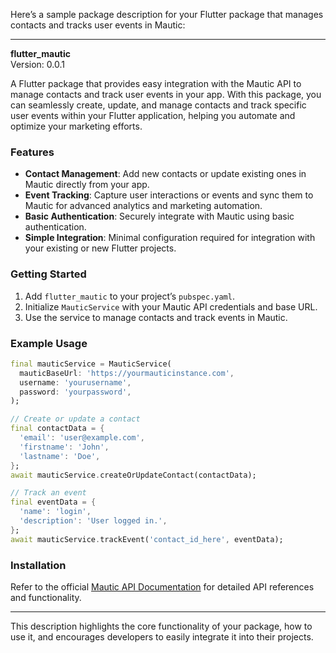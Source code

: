 Here’s a sample package description for your Flutter package that manages contacts and tracks user events in Mautic:

---

**flutter_mautic**  
Version: 0.0.1

A Flutter package that provides easy integration with the Mautic API to manage contacts and track user events in your app. With this package, you can seamlessly create, update, and manage contacts and track specific user events within your Flutter application, helping you automate and optimize your marketing efforts.

### Features
- **Contact Management**: Add new contacts or update existing ones in Mautic directly from your app.
- **Event Tracking**: Capture user interactions or events and sync them to Mautic for advanced analytics and marketing automation.
- **Basic Authentication**: Securely integrate with Mautic using basic authentication.
- **Simple Integration**: Minimal configuration required for integration with your existing or new Flutter projects.

### Getting Started
1. Add `flutter_mautic` to your project’s `pubspec.yaml`.
2. Initialize `MauticService` with your Mautic API credentials and base URL.
3. Use the service to manage contacts and track events in Mautic.

### Example Usage
```dart
final mauticService = MauticService(
  mauticBaseUrl: 'https://yourmauticinstance.com',
  username: 'yourusername',
  password: 'yourpassword',
);

// Create or update a contact
final contactData = {
  'email': 'user@example.com',
  'firstname': 'John',
  'lastname': 'Doe',
};
await mauticService.createOrUpdateContact(contactData);

// Track an event
final eventData = {
  'name': 'login',
  'description': 'User logged in.',
};
await mauticService.trackEvent('contact_id_here', eventData);
```

### Installation
Refer to the official [Mautic API Documentation](https://developer.mautic.org/#rest-api) for detailed API references and functionality.

---

This description highlights the core functionality of your package, how to use it, and encourages developers to easily integrate it into their projects.
